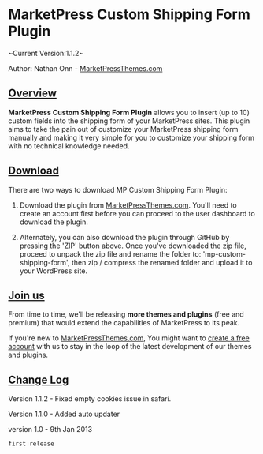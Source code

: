 MarketPress Custom Shipping Form Plugin
=======================================

~Current Version:1.1.2~

Author: Nathan Onn - <a href="http://www.marketpressthemes.com">MarketPressThemes.com</a>

<h2><u>Overview</u></h2>

<b>MarketPress Custom Shipping Form Plugin</b> allows you to insert (up to 10) custom fields into the shipping form of your MarketPress sites. This plugin aims to take the pain out of customize your MarketPress shipping form manually and making it very simple for you to customize your shipping form with no technical knowledge needed.

<h2><u>Download</u></h2>

There are two ways to download MP Custom Shipping Form Plugin:

1. Download the plugin from <a href="http://www.marketpressthemes.com/login">MarketPressThemes.com</a>. You'll need to create an account first before you can proceed to the user dashboard to download the plugin.

2. Alternately, you can also download the plugin through GitHub by pressing the 'ZIP' button above. Once you've downloaded the zip file, proceed to unpack the zip file and rename the folder to: 'mp-custom-shipping-form', then zip / compress the renamed folder and upload it to your WordPress site.

<h2><u>Join us</u></h2>

From time to time, we'll be releasing <b>more themes and plugins</b> (free and premium) that would extend the capabilities of MarketPress to its peak. 

If you're new to <a href="http://www.marketpressthemes.com" target="_blank">MarketPressThemes.com</a>, You might want to <a href="http://www.marketpressthemes.com/login" target="_blank">create a free account</a> with us to stay in the loop of the latest development of our themes and plugins.

<h2><u>Change Log</u></h2>

Version 1.1.2 - 
	Fixed empty cookies issue in safari.

Version 1.1.0 - 
	Added auto updater

version 1.0 - 9th Jan 2013

	first release